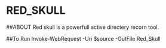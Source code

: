 # RED_SKULL

##ABOUT
Red skull is a powerfull active directery recorn tool.

##To Run
Invoke-WebRequest -Uri $source -OutFile Red_Skull

